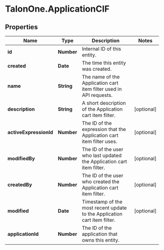 # TalonOne.ApplicationCIF

## Properties

Name | Type | Description | Notes
------------ | ------------- | ------------- | -------------
**id** | **Number** | Internal ID of this entity. | 
**created** | **Date** | The time this entity was created. | 
**name** | **String** | The name of the Application cart item filter used in API requests. | 
**description** | **String** | A short description of the Application cart item filter. | [optional] 
**activeExpressionId** | **Number** | The ID of the expression that the Application cart item filter uses. | [optional] 
**modifiedBy** | **Number** | The ID of the user who last updated the Application cart item filter. | [optional] 
**createdBy** | **Number** | The ID of the user who created the Application cart item filter. | [optional] 
**modified** | **Date** | Timestamp of the most recent update to the Application cart item filter. | [optional] 
**applicationId** | **Number** | The ID of the application that owns this entity. | 


